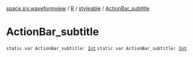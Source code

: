 [space.siy.waveformview](../../index.md) / [R](../index.md) / [styleable](index.md) / [ActionBar_subtitle](./-action-bar_subtitle.md)

# ActionBar_subtitle

`static var ActionBar_subtitle: `[`Int`](https://kotlinlang.org/api/latest/jvm/stdlib/kotlin/-int/index.html)
`static var ActionBar_subtitle: `[`Int`](https://kotlinlang.org/api/latest/jvm/stdlib/kotlin/-int/index.html)